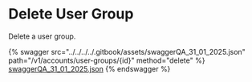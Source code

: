 # Delete User Group

Delete a user group.

{% swagger src="../../../../.gitbook/assets/swaggerQA_31_01_2025.json" path="/v1/accounts/user-groups/{id}" method="delete" %}
[swaggerQA_31_01_2025.json](../../../../.gitbook/assets/swaggerQA_31_01_2025.json)
{% endswagger %}
